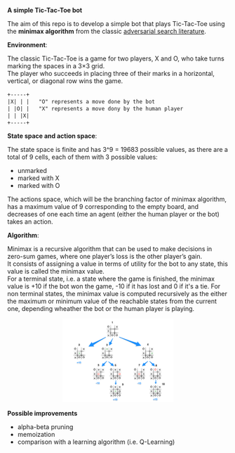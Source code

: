 **A simple Tic-Tac-Toe bot**

The aim of this repo is to develop a simple bot that plays Tic-Tac-Toe using the **minimax algorithm** from the classic [adversarial search literature](https://en.wikibooks.org/wiki/Artificial_Intelligence/Search/Adversarial_search/Minimax_Search).

**Environment**:

The classic Tic-Tac-Toe is a game for two players, X and O, who take turns marking the spaces in a 3×3 grid.<br>
The player who succeeds in placing three of their marks in a horizontal, vertical, or diagonal row wins the game.

```
+-----+
|X| | |   "O" represents a move done by the bot
| |O| |   "X" represents a move dony by the human player
| | |X|
+-----+
```

**State space and action space**:

The state space is finite and has 3^9 = 19683 possible values, as there are a total of 9 cells, each of them with 3 possible values: 
- unmarked
- marked with X
- marked with O

The actions space, which will be the branching factor of minimax algorithm, has a maximum value of 9 corresponding to the empty board, and decreases of one each time an agent (either the human player or the bot) takes an action.

**Algorithm**:

Minimax is a recursive algorithm that can be used to make decisions in zero-sum games, where one player’s loss is the other player’s gain.<br>
It consists of assigning a value in terms of utility for the bot to any state, this value is called the minimax value.<br>
For a terminal state, i.e. a state where the game is finished, the minimax value is +10 if the bot won the game, -10 if it has lost and 0 if it's a tie.
For non terminal states, the minimax value is computed recursively as the either the maximum or minimum value of the reachable states from the current one, depending wheather the bot or the human player is playing.

<p align="center">
  <img width="50%" height="50%" img src="docs/minimax-move-tree.png">
</p>

**Possible improvements**
- alpha-beta pruning
- memoization
- comparison with a learning algorithm (i.e. Q-Learning)
